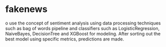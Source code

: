 # fakenews
o use the concept of sentiment analysis using data processing techniques such as bag of words pipeline and classifiers such as LogisticRegression, NaiveBayes, DecisionTree and XGBoost for modeling. After sorting out the best model using specific metrics, predictions are made.
